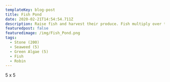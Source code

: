 ```yaml
---
templateKey: blog-post
title: Fish Pond
date: 2020-02-21T14:54:54.711Z
description: Raise fish and harvest their produce. Fish multiply over time.
featuredpost: false
featuredimage: /img/Fish_Pond.png
tags:
  - Stone (200)
  - Seaweed (5)
  - Green Algae (5)
  - Fish
  - Robin
---
```

5 x 5
